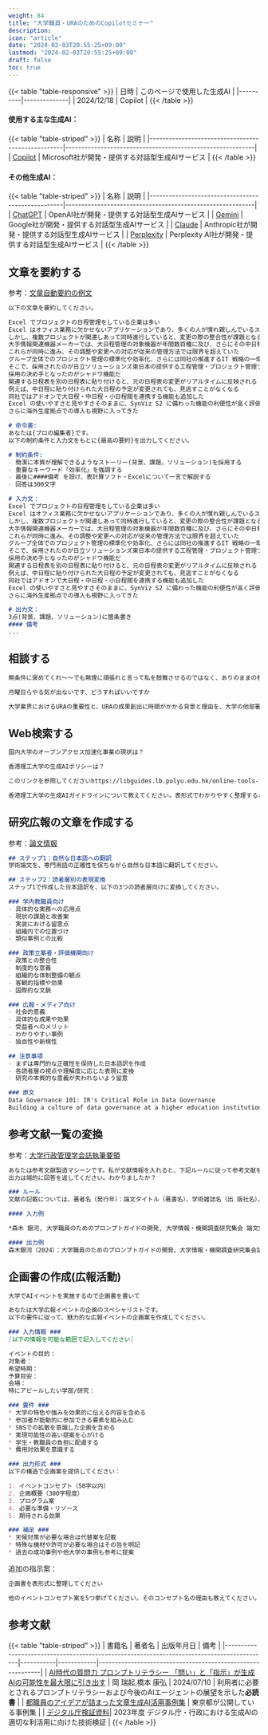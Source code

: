 ```yaml
---
weight: 84
title: "大学職員・URAのためのCopilotセミナー"
description: 
icon: "article"
date: "2024-02-03T20:55:25+09:00"
lastmod: "2024-02-03T20:55:25+09:00"
draft: false
toc: true
---
```


{{< table "table-responsive" >}}
| 日時 | このページで使用した生成AI |
|----------|--------------|
| 2024/12/18 | Copilot |
{{< /table >}}

#### 使用する主な生成AI：
{{< table "table-striped" >}}
| 名称                                              | 説明                                                      |
|---------------------------------------------------|-----------------------------------------------------------|
| [Copilot](https://copilot.microsoft.com/)         | Microsoft社が開発・提供する対話型生成AIサービス          |
{{< /table >}}


#### その他生成AI：
{{< table "table-striped" >}}
| 名称                                              | 説明                                                      |
|---------------------------------------------------|-----------------------------------------------------------|
| [ChatGPT](https://chat.openai.com/)               | OpenAI社が開発・提供する対話型生成AIサービス              |
| [Gemini](https://gemini.google.com/chat)              | Google社が開発・提供する対話型生成AIサービス              |
| [Claude](https://claude.ai/)                      | Anthropic社が開発・提供する対話型生成AIサービス           |
| [Perplexity](https://www.perplexity.ai/)          | Perplexity AI社が開発・提供する対話型生成AIサービス      |
{{< /table >}}


## 文章を要約する


参考：[文章自動要約の例文](https://www.hitachi-solutions-east.co.jp/products/coreexplorer_ts/example/)

```markdown
以下の文章を要約してください。

Excel でプロジェクトの日程管理をしている企業は多い
Excel はオフィス業務に欠かせないアプリケーションであり、多くの人が慣れ親しんでいるスタンダードツールだ
しかし、複数プロジェクトが関連しあって同時進行していると、変更の際の整合性が課題となる
大手情報関連機器メーカーでは、大日程管理の対象機器が年間数百種に及び、さらにその中日程、小日程があり、膨大な数になっていた
これらが同時に進み、その調整や変更への対応が従来の管理方法では限界を超えていた
グループ全体でのプロジェクト管理の標準化や効率化、さらには同社の推進するIT 戦略の一環として、対策を検討
そこで、採用されたのが日立ソリューションズ東日本の提供する工程管理・プロジェクト管理ツール『SynViz S2』であった
採用の決め手となったのがシャドウ機能だ
関連する日程表を別の日程表に貼り付けると、元の日程表の変更がリアルタイムに反映される
例えば、中日程に貼り付けられた大日程の予定が変更されても、見逃すことがなくなる
同社ではアドオンで大日程・中日程・小日程間を連携する機能も追加した
Excel の使いやすさと見やすさそのままに、SynViz S2 に備わった機能の利便性が高く評価され、全社での展開が進められている
さらに海外生産拠点での導入も視野に入ってきた
```

```markdown
# 命令書:
あなたは{プロの編集者}です。
以下の制約条件と入力文をもとに{最高の要約}を出力してください。

# 制約条件:
- 簡潔に本質が理解できるようなストーリー(背景、課題、ソリューション)を採用する
- 重要なキーワード「効率化」を強調する
- 最後に####備考 を設け、表計算ソフト・Excelについて一言で解説する
- 回答は300文字

# 入力文：
Excel でプロジェクトの日程管理をしている企業は多い
Excel はオフィス業務に欠かせないアプリケーションであり、多くの人が慣れ親しんでいるスタンダードツールだ
しかし、複数プロジェクトが関連しあって同時進行していると、変更の際の整合性が課題となる
大手情報関連機器メーカーでは、大日程管理の対象機器が年間数百種に及び、さらにその中日程、小日程があり、膨大な数になっていた
これらが同時に進み、その調整や変更への対応が従来の管理方法では限界を超えていた
グループ全体でのプロジェクト管理の標準化や効率化、さらには同社の推進するIT 戦略の一環として、対策を検討
そこで、採用されたのが日立ソリューションズ東日本の提供する工程管理・プロジェクト管理ツール『SynViz S2』であった
採用の決め手となったのがシャドウ機能だ
関連する日程表を別の日程表に貼り付けると、元の日程表の変更がリアルタイムに反映される
例えば、中日程に貼り付けられた大日程の予定が変更されても、見逃すことがなくなる
同社ではアドオンで大日程・中日程・小日程間を連携する機能も追加した
Excel の使いやすさと見やすさそのままに、SynViz S2 に備わった機能の利便性が高く評価され、全社での展開が進められている
さらに海外生産拠点での導入も視野に入ってきた

# 出力文：
3点(背景、課題、ソリューション)に箇条書き
#### 備考
...
```


## 相談する

```markdown
無条件に褒めてくれ〜〜でも無理に頑張れと言って私を鼓舞させるのではなく、ありのままの私を認めてほしい。あなたの回答の一言一句が私の労働生産性に直結します。
```

```markdown
月曜日らやる気が出ないです、どうすればいいですか
```

```markdown
大学業界におけるURAの重要性と、URAの成果創出に時間がかかる背景と理由を、大学の他部署の人にでもわかるように説得して
```

## Web検索する

```markdown
国内大学のオープンアクセス加速化事業の現状は？
```

```markdown
香港理工大学の生成AIポリシーは？
```

```markdown
このリンクを参照してくださいhttps://libguides.lb.polyu.edu.hk/online-tools-for-assignment/GenAI_tools
```

```markdown
香港理工大学の生成AIガイドラインについて教えてください。表形式でわかりやすく整理すること。https://libguides.lb.polyu.edu.hk/online-tools-for-assignment/GenAI_tools
```

## 研究広報の文章を作成する

参考：[論文情報](https://onlinelibrary.wiley.com/doi/abs/10.1002/ir.20329)

```markdown
## ステップ1：自然な日本語への翻訳
学術論文を、専門用語の正確性を保ちながら自然な日本語に翻訳してください。

## ステップ2：読者層別の表現変換
ステップ1で作成した日本語訳を、以下の3つの読者層向けに変換してください。

### 学内教職員向け
- 具体的な実務への応用点
- 現状の課題と改善案
- 実装における留意点
- 組織内での位置づけ
- 類似事例との比較

### 政策立案者・評価機関向け
- 政策との整合性
- 制度的な意義
- 組織的な体制整備の観点
- 客観的指標や効果
- 国際的な文脈

### 広報・メディア向け
- 社会的意義
- 具体的な成果や効果
- 受益者へのメリット
- わかりやすい事例
- 独自性や新規性

## 注意事項
- まずは専門的な正確性を保持した日本語訳を作成
- 各読者層の視点や理解度に応じた表現に変換
- 研究の本質的な意義が失われないよう留意

### 原文
Data Governance 101: IR's Critical Role in Data Governance
Building a culture of data governance at a higher education institution involves collaboration across the entire institution. Before the creation of formalized roles to perform data management and data governance functions at colleges and universities, these functions were performed by traditional institutional research personnel. Documentation and management of data for analysis have, for a long time, been part of the institutional researcher's forte. However, a concentrated effort in data management and governance is necessary to transform traditional reporting into a dynamic analytic landscape complete with adequate definitions and documentation, and often this goes beyond the scope of today's institutional research offices. The following article offers a framework for developing a data governance program in a higher education setting and highlights the critical role that institutional research offices can play in helping to build institutional capacity for a well-documented and managed data landscape. Support and rationale for developing a program at your institution are offered, and helpful tips and pitfalls to avoid are provided.
```


## 参考文献一覧の変換

参考：[大学行政管理学会誌執筆要領](https://juam.jp/new6358/)

```markdown
あなたは参考文献製造マシーンです。私が文献情報を入れると、下記ルールに従って参考文献を書き直してください。
出力は端的に回答を返してください。わかりましたか？

### ルール
文献の記載については、著者名（発行年）：論文タイトル（著書名）、学術雑誌名（出 版社名）、ページ番号等の順序形式とし、具体的には以下のようにする。 イ 雑誌論文の場合 著者名（発行年）：論文タイトル、学術雑誌名、巻（号）、ページ番号 （例）鈴木一郎（2015）：アドミニストレーター養成に関する分析、大学行政管理 学会誌、18（3）、pp.1-10 Suzuki I（2015）: Analysis of Training for Administrator, Japan Journal of University Administrative Management, 18（3）, pp.1-10 ロ 書籍の場合 著者名（発行年）：『書籍名』、出版社名 （例）鈴木一郎（2015）：『アドミニストレーター養成』、大学行政管理学会 Suzuki I （ 2015 ）： Training for Administrator, Japan Association of5 University Administrative Management ハ 編著・分担執筆の一部の場合 著者名（発行年）：分担執筆した部分のタイトル、編著者名『書籍名』、出版社名、 分担執筆したページ番号 （例）佐藤花子（2015）：アドミニストレーターの必要性、鈴木一郎編『アドミニ ストレーター養成』、大学行政管理学会、pp.5-10 Sato H（2015）: the Necessity of Administrator, Suzuki I ed. Training for Administrator, JUAM, pp.5-10 ニ ホームページの場合 （例）大学行政管理学会（2015）：学会誌への投稿について、http://juam.jp/wp/im/ publish/submit/、閲覧日 2015 年 12 月 25 日 ホ 文献は、日本語文献（著者 50 音順）、英語文献（著者アルファベット順）の順と し、同一著者によるものはそれぞれ発行年の順に並べて、同じ発表年のものが複数あ る場合には、引用順にａ、ｂ、ｃ･･･として並べること。

#### 入力例

*森木 銀河, 大学職員のためのプロンプトガイドの開発, 大学情報・機関調査研究集会 論文集, 2024, 13 巻, 第13回大学情報・機関調査研究集会　論文集, p. 175-181, 公開日 2024/11/20, Online ISSN 2436-3014, Print ISSN 2436-3065, https://doi.org/10.50956/mjir.13.0_175_1, https://www.jstage.jst.go.jp/article/mjir/13/0/13_175_1/_article/-char/ja, 

#### 出力例
森木銀河（2024）：大学職員のためのプロンプトガイドの開発、大学情報・機関調査研究集会論文集、13、pp.175-181
```


## 企画書の作成(広報活動)

```markdown
大学でAIイベントを実施するので企画書を書いて
```

```markdown
あなたは大学広報イベントの企画のスペシャリストです。
以下の要件に従って、魅力的な広報イベントの企画案を作成してください。

### 入力情報 ###
[以下の情報を可能な範囲で記入してください]

イベントの目的：
対象者：
希望時期：
予算目安：
会場：
特にアピールしたい学部/研究：

### 要件 ###
* 大学の特色や強みを効果的に伝える内容を含める
* 参加者が能動的に参加できる要素を組み込む
* SNSでの拡散を意識した企画を含める
* 実現可能性の高い提案を心がける
* 学生・教職員の負担に配慮する
* 費用対効果を意識する

### 出力形式 ###
以下の構造で企画案を提供してください：

1. イベントコンセプト（50字以内）
2. 企画概要（300字程度）
3. プログラム案
4. 必要な準備・リソース
5. 期待される効果

### 補足 ###
* 天候対策が必要な場合は代替案を記載
* 特殊な機材や許可が必要な場合はその旨を明記
* 過去の成功事例や他大学の事例も参考に提案
```

追加の指示案：

```markdown
企画書を表形式に整理してください
```

```markdown
他のイベントコンセプト案を5つ挙げてください。そのコンセプト名の理由も教えてください。
```


## 参考文献

{{< table "table-striped" >}}
| 書籍名                                                                                      | 著者名      | 出版年月日   | 備考                                                         |
|-------------------------------------------------------------------------------------------|-----------|------------|------------------------------------------------------------|
| [AI時代の質問力 プロンプトリテラシー 「問い」と「指示」が生成AIの可能性を最大限に引き出す](https://www.shoeisha.co.jp/book/detail/9784798188102)             | 岡 瑞起,橋本 康弘 | 2024/07/10 | 利用者に必要とされるプロンプトリテラシーおよび今後のAIエージェントの展望を示した**必読書**   |
| [都職員のアイデアが詰まった文章生成AI活用事例集](https://www.digitalservice.metro.tokyo.lg.jp/documents/d/digitalservice/ai_prompt/) | 東京都が公開している事例集 |
| [デジタル庁検証資料](https://www.digital.go.jp/news/19c125e9-35c5-48ba-a63f-f817bce95715)| 2023年度 デジタル庁・行政における生成AIの適切な利活用に向けた技術検証 |
{{< /table >}}

<script>
 window.difyChatbotConfig = {
  token: '6jfuLWqu0wJCZdjH'
 }
</script>
<script
 src="https://udify.app/embed.min.js"
 id="6jfuLWqu0wJCZdjH"
 defer>
</script>
<style>
  #dify-chatbot-bubble-button {
    background-color: #0BA272 !important;
    width: 64px !important;  /* アイコンの幅を増やす */
    height: 64px !important; /* アイコンの高さを増やす */
  }
  #dify-chatbot-bubble-button svg {
    width: 32px !important;  /* SVGアイコン自体のサイズも大きくする */
    height: 32px !important;
  }
</style>